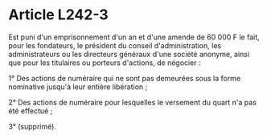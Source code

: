 # Article L242-3

Est puni d'un emprisonnement d'un an et d'une amende de 60 000 F le fait, pour les fondateurs, le président du conseil d'administration, les administrateurs ou les directeurs généraux d'une société anonyme, ainsi que pour les titulaires ou porteurs d'actions, de négocier :

1° Des actions de numéraire qui ne sont pas demeurées sous la forme nominative jusqu'à leur entière libération ;

2° Des actions de numéraire pour lesquelles le versement du quart n'a pas été effectué ;

3° (supprimé).
